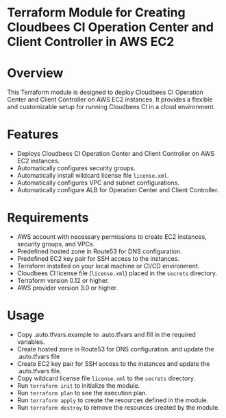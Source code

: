 # Terraform Module for Creating Cloudbees CI Operation Center and Client Controller in AWS EC2
# Overview
This Terraform module is designed to deploy Cloudbees CI Operation Center and Client Controller on AWS EC2 instances. It provides a flexible and customizable setup for running Cloudbees CI in a cloud environment.
# Features
- Deploys Cloudbees CI Operation Center and Client Controller on AWS EC2 instances.
- Automatically configures security groups.
- Automatically install wildcard license file `license.xml`.
- Automatically configures VPC and subnet configurations.
- Automatically configure ALB for Operation Center and Client Controller.

# Requirements
- AWS account with necessary permissions to create EC2 instances, security groups, and VPCs.
- Predefined hosted zone in Route53 for DNS configuration.
- Predefined EC2 key pair for SSH access to the instances.
- Terraform installed on your local machine or CI/CD environment.
- Cloudbees CI license file (`license.xml`) placed in the `secrets` directory.
- Terraform version 0.12 or higher.
- AWS provider version 3.0 or higher.

# Usage
- Copy .auto.tfvars.example to .auto.tfvars and fill in the required variables.
- Create hosted zone in Route53 for DNS configuration. and update the .auto.tfvars file
- Create EC2 key pair for SSH access to the instances and update the .auto.tfvars file.
- Copy wildcard license file `license.xml` to the `secrets` directory.
- Run `terraform init` to initialize the module.
- Run `terraform plan` to see the execution plan.
- Run `terraform apply` to create the resources defined in the module.
- Run `terraform destroy` to remove the resources created by the module.
